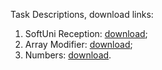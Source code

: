 Task Descriptions, download links:
1. SoftUni Reception: [download](https://judge.softuni.org/Contests/Practice/DownloadResource/17074);
2. Array Modifier: [download](https://judge.softuni.org/Contests/Practice/DownloadResource/17075);
3. Numbers: [download](https://judge.softuni.org/Contests/Practice/DownloadResource/17741).